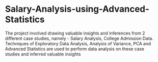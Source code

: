 # Salary-Analysis-using-Advanced-Statistics
The project involved drawing valuable insights and inferences from 2 different case studies, namely - Salary Analysis, College Admission Data. Techniques of Exploratory Data Analysis, Analysis of Variance, PCA and Advanced Statistics are used to perform data analysis on these case studies and inferred valuable insights
